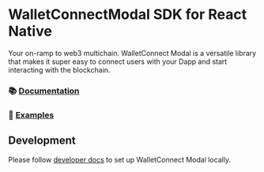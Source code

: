 # WalletConnectModal SDK for React Native

Your on-ramp to web3 multichain. WalletConnect Modal is a versatile library that makes it super easy to connect users with your Dapp and start interacting with the blockchain.

### 📚 [Documentation](https://docs.walletconnect.com/2.0/reactnative/walletconnect-modal/Installation)

### 🔎 [Examples](https://github.com/WalletConnect/react-native-examples/tree/main/dapps/v2Explorer)

## Development

Please follow [developer docs](./.github/docs/development.md) to set up WalletConnect Modal locally.
